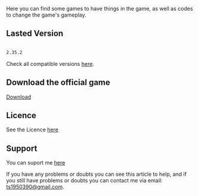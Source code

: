 Here you can find some games to have things in the game, as well as codes to change the game's gameplay.

## Lasted Version

```markdown

2.35.2

```
Check all compatible versions [here](https://github.com/Andercore/Subway-Surfers/blob/Main/Code/VERSIONS.md).

## Download the official game

[Download](https://play.google.com/store/apps/details?id=com.kiloo.subwaysurf)

## Licence

See the Licence [here](https://github.com/Andercore/Subway-Surfers/blob/Main/LICENSE)

## Support

You can suport me [here](https://github.com/Andercore/Subway-Surfers/blob/Main/CONTRIBUTING.md)

If you have any problems or doubts you can see this article to help, and if you still have problems or doubts you can contact me via email: ts1950390@gmail.com.
